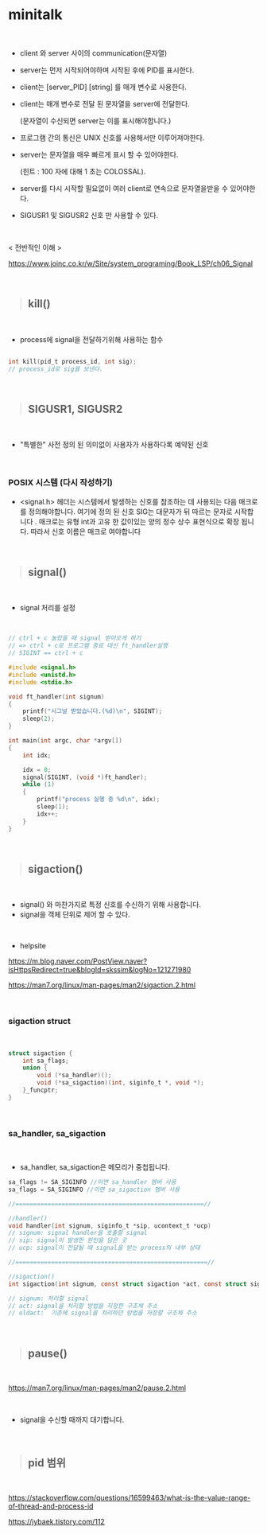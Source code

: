 # minitalk

<br/>

- client 와 server 사이의 communication(문자열)
- server는 먼저 시작되어야하며 시작된 후에 PID를 표시한다.
- client는 [server_PID] [string] 를 매개 변수로 사용한다.
- client는 매개 변수로 전달 된 문자열을 server에 전달한다.
  
    (문자열이 수신되면 server는 이를 표시해야합니다.)
- 프로그램 간의 통신은 UNIX 신호를 사용해서만 이루어져야한다.
- server는 문자열을 매우 빠르게 표시 할 수 있어야한다.
  
    (힌트 : 100 자에 대해 1 초는 COLOSSAL).
- server를 다시 시작할 필요없이 여러 client로 연속으로 문자열을받을 수 있어야한다.
- SIGUSR1 및 SIGUSR2 신호 만 사용할 수 있다.

<br/>

< 전반적인 이해 >

<https://www.joinc.co.kr/w/Site/system_programing/Book_LSP/ch06_Signal>

<br/>

> ## kill()

<br/>

- process에 signal을 전달하기위해 사용하는 함수

```c

int kill(pid_t process_id, int sig);
// process_id로 sig를 보낸다.

```

<br/>

> ## SIGUSR1, SIGUSR2

<br/>

- "특별한" 사전 정의 된 의미없이 사용자가 사용하다록 예약된 신호

<br/>

### POSIX 시스템 (다시 작성하기)
- <signal.h> 헤더는 시스템에서 발생하는 신호를 참조하는 데 사용되는 다음 매크로를 정의해야합니다. 여기에 정의 된 신호 SIG는 대문자가 뒤 따르는 문자로 시작합니다 . 매크로는 유형 int과 고유 한 값이있는 양의 정수 상수 표현식으로 확장 됩니다. 따라서 신호 이름은 매크로 여야합니다 

<br/>

> ## signal()

<br/>

- signal 처리를 설정

<br/>

```c
// ctrl + c 눌렀을 때 signal 받아오게 하기
// => ctrl + c로 프로그램 종료 대신 ft_handler실행
// SIGINT == ctrl + c

#include <signal.h>
#include <unistd.h>
#include <stdio.h>

void ft_handler(int signum)
{
    printf("시그널 받았습니다.(%d)\n", SIGINT);
    sleep(2);
}

int main(int argc, char *argv[])
{
    int idx;

    idx = 0;
    signal(SIGINT, (void *)ft_handler);
    while (1)
    {
        printf("process 실행 중 %d\n", idx);
        sleep(1);
        idx++;
    }
}

```

<br/>

> ## sigaction()

<br/>

- signal() 와 마찬가지로 특정 신호를 수신하기 위해 사용합니다.
- signal을 객체 단위로 제어 할 수 있다.

<br/>

- helpsite

<https://m.blog.naver.com/PostView.naver?isHttpsRedirect=true&blogId=skssim&logNo=121271980>

<https://man7.org/linux/man-pages/man2/sigaction.2.html>

<br/>

### sigaction struct

<br/>

```c
struct sigaction {
    int sa_flags;
    union {
        void (*sa_handler)(); 
        void (*sa_sigaction)(int, siginfo_t *, void *);
    }_funcptr;
}
```

<br/>

### sa_handler, sa_sigaction

<br/>

- sa_handler, sa_sigaction은 메모리가 중첩됩니다.

```c
sa_flags != SA_SIGINFO //이면 sa_handler 멤버 사용
sa_flags = SA_SIGINFO //이면 sa_sigaction 멤버 사용

//=====================================================//

//handler()
void handler(int signum, siginfo_t *sip, ucontext_t *ucp)
// signum: signal handler을 호출할 signal
// sip: signal이 발생한 원인을 담은 곳
// ucp: signal이 전달될 때 signal을 받는 process의 내부 상태

//======================================================//

//sigaction()
int sigaction(int signum, const struct sigaction *act, const struct sigaction *oldact)

// signum: 처리할 signal
// act: signal을 처리할 방법을 지정한 구조체 주소
// oldact:  기존에 signal을 처리하던 방법을 저장할 구조체 주소

```

<br/>

> ## pause()

<br/>

<https://man7.org/linux/man-pages/man2/pause.2.html>

<br/>

- signal을 수신할 때까지 대기합니다.

<br/>

> ## pid 범위

<br/>

<https://stackoverflow.com/questions/16599463/what-is-the-value-range-of-thread-and-process-id>

<https://jybaek.tistory.com/112>

<br/>